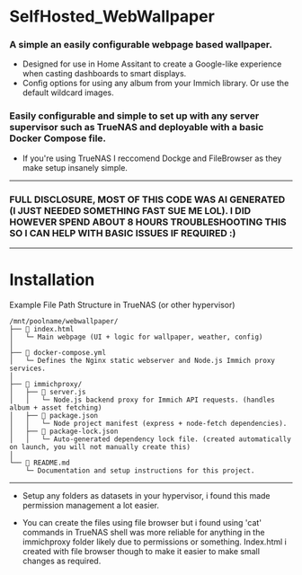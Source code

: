 # SelfHosted_WebWallpaper
### A simple an easily configurable webpage based wallpaper. 


- Designed for use in Home Assitant to create a Google-like experience when casting dashboards to smart displays.
- Config options for using any album from your Immich library. Or use the default wildcard images.







### Easily configurable and simple to set up with any server supervisor such as TrueNAS and deployable with a basic Docker Compose file.


- If you're using TrueNAS I reccomend Dockge and FileBrowser as they make setup insanely simple.

___________________________________________________________________________________________________________

### FULL DISCLOSURE, MOST OF THIS CODE WAS AI GENERATED (I JUST NEEDED SOMETHING FAST SUE ME LOL). I DID HOWEVER SPEND ABOUT 8 HOURS TROUBLESHOOTING THIS SO I CAN HELP WITH BASIC ISSUES IF REQUIRED :)

________________________________________________________________________________________________________________


# Installation

Example File Path Structure in TrueNAS (or other hypervisor)



```text
/mnt/poolname/webwallpaper/
├── 📄 index.html
│   └─ Main webpage (UI + logic for wallpaper, weather, config)
│
├── 🐋 docker-compose.yml
│   └─ Defines the Nginx static webserver and Node.js Immich proxy services.
│
├── 📂 immichproxy/
│   ├── 📄 server.js
│   │   └─ Node.js backend proxy for Immich API requests. (handles album + asset fetching)
│   ├── 📄 package.json
│   │   └─ Node project manifest (express + node-fetch dependencies).
│   ├── 📄 package-lock.json
│   │   └─ Auto-generated dependency lock file. (created automatically on launch, you will not manually create this)
│
└── 📘 README.md
    └─ Documentation and setup instructions for this project.
```


_______________________________________________________________________________________________________________

- Setup any folders as datasets in your hypervisor, i found this made permission management a lot easier.

- You can create the files using file browser but i found using 'cat' commands in TrueNAS shell was more reliable for anything in the immichproxy folder likely due to permissions or something. Index.html i created with file browser though to make it easier to make small changes as required.
